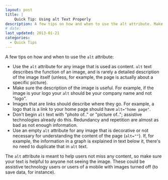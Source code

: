 ```yaml
---
layout: post
title: |
    Quick Tip: Using alt Text Properly
description: A few tips on how and when to use the alt attribute. Make sure your text is helpful and most importantly meaningful.
# date:
last_updated: 2013-01-21
categories:
  - Quick Tips
---
```

A few tips on how and when to use the `alt` attribute:

- Use the `alt` attribute for any image that is used as content. `alt` text describes the function of an image, and is rarely a detailed description of the image itself (unless, for example, the page is actually about a specific picture).
- Make sure the description of the image is useful. For example, if the image is your logo your `alt` should be your company name and not "logo".
- Images that are links should describe where they go. For example, a logo that is a link to your home page should have `alt="home page"`.
- Don't begin `alt` text with "photo of.." or "picture of.."; assistive technologies already do this. Redundancy and repetition are almost as bad as not enough information.
- Use an empty `alt` attribute for any image that is decorative or not necessary for understanding the content of the page (`alt=""`). If, for example, the information in a graph is explained in text below it, there's no need to duplicate that in `alt` text.

The `alt` attribute is meant to help users not miss any content, so make sure your text is helpful to anyone not seeing the image. These could be assistive technology users or users of a mobile with images turned off (to save data, for instance).
